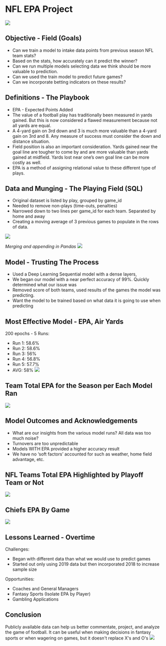 # NFL EPA Project

![](Images/champions.jpg)

## Objective - Field (Goals)
* Can we train a model to intake data points from previous season NFL team stats?
* Based on the stats, how accurately can it predict the winner?
* Can we run multiple models selecting data we think should be more valuable to prediction.
* Can we used the train model to predict future games?
* Can we incorporate betting indicators on these results?

## Definitions - The Playbook
* EPA - Expected Points Added
* The value of a football play has traditionally been measured in yards gained.  But this is now considered a flawed measurement because not all yards are equal. 
* A 4-yard gain on 3rd down and 3 is much more valuable than a 4-yard gain on 3rd and 8. Any measure of success must consider the down and distance situation.
* Field position is also an important consideration. Yards gained near the goal line are tougher to come by and are more valuable than yards gained at midfield. Yards lost near one’s own goal line can be more costly as well.
* EPA is a method of assigning relational value to these different type of plays.

## Data and Munging - The Playing Field (SQL)
* Original dataset is listed by play, grouped by game_id
* Needed to remove non-plays (time-outs, penalties)
* Narrowed down to two lines per game_id for each team. Separated by home and away
* Creating a moving average of 3 previous games to populate in the rows of data. 

![](Images/SQL.PNG)

*Merging and appending in Pandas*
![](Images/pandas.PNG)

## Model - Trusting The Process
* Used a Deep Learning Sequential model with a dense layers, 
* We began our model with a near perfect accuracy of 99%. Quickly determined what our issue was
* Removed score of both teams, used results of the games the model was predicting. 
* Want the model to be trained based on what data it is going to use when predicting  

## Most Effective Model - EPA, Air Yards
200 epochs - 5 Runs: 
* Run 1: 58.6%
* Run 2: 58.6%
* Run 3: 56%
* Run 4: 56.8%
* Run 5: 57.7%
* AVG: 58%
![](Images/effmodel.PNG)

## Team Total EPA for the Season per Each Model Ran
![](Images/teamtotalEPA.PNG)

## Model Outcomes and Acknowledgements
* What are our insights from the various model runs?  All data was too much noise?  
* Turnovers are too unpredictable
* Models WITH EPA provided a higher accuracy result
* We have no ‘soft factors’ accounted for such as weather, home field advantage, etc.

## NFL Teams Total EPA Highlighted by Playoff Team or Not
![](Images/AllTeamsEPA.PNG)

## Chiefs EPA By Game
![](Images/ChiefsEPAByGame.PNG)

## Lessons Learned - Overtime
Challenges:
* Began with different data than what we would use to predict games
* Started out only using 2019 data but then incorporated 2018 to increase sample size

Opportunities:
* Coaches and General Managers
* Fantasy Sports (Isolate EPA by Player)
* Gambling Applications

## Conclusion
Publicly available data can help us better commentate, project, and analyze the game of football. It can be useful when making decisions in fantasy sports or when wagering on games, but it doesn't replace X's and O's
![](Images/TurningPoint.PNG)

